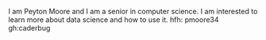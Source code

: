 I am Peyton Moore and I am a senior in computer science. I am interested to learn more about data science and how to use it. 
hfh: pmoore34 gh:caderbug

